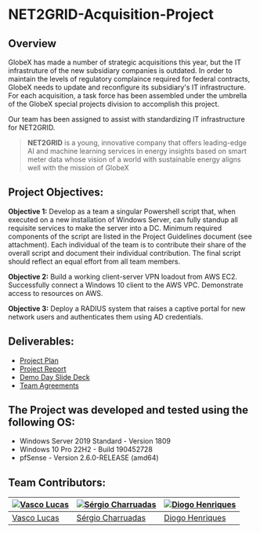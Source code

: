 # NET2GRID-Acquisition-Project

## Overview

GlobeX has made a number of strategic acquisitions this year, but the IT infrastruture of the new subsidiary companies is outdated. In order to maintain the levels of regulatory complaince required for federal contracts, GlobeX needs to update and reconfigure its subsidiary's IT infrastructure. For each acquisition, a task force has been assembled under the umbrella of the GlobeX special projects division to accomplish this project.

Our team has been assigned to assist with standardizing IT infrastructure for NET2GRID. 

> **NET2GRID** is a young, innovative company that offers leading-edge AI and machine learning services in energy insights based on smart meter data whose vision of a world with sustainable energy aligns well with the mission of GlobeX

## Project Objectives:

**Objective 1:** Develop as a team a singular Powershell script that, when executed on a new installation of Windows Server, can fully standup all requisite services to make the server into a DC. Minimum required components of the script are listed in the Project Guidelines document (see attachment). Each individual of the team is to contribute their share of the overall script and document their individual contribution. The final script should reflect an equal effort from all team members.

**Objective 2:** Build a working client-server VPN loadout from AWS EC2. Successfully connect a Windows 10 client to the AWS VPC. Demonstrate access to resources on AWS.

**Objective 3:** Deploy a RADIUS system that raises a captive portal for new network users and authenticates them using AD credentials.

## Deliverables:

- [Project Plan](https://drive.google.com/file/d/1bkUoN6Q8AstrITjqF8jbomOeCyvjCY_Q/view?usp=sharing)
- [Project Report](https://docs.google.com/document/d/1LVdf26LdLZnB-fZagjDq3Wg6pXyTAYAoN_cwlorv7js/edit?usp=sharing)
- [Demo Day Slide Deck](https://docs.google.com/presentation/d/1F9Z8U2cAYGBJmb0pe4S_9PCLfIl9UBfbSSGNZwOJh0M/edit?usp=sharing)
- [Team Agreements](https://github.com/VascoLucas01/NET2GRID-Acquisition-Project/blob/main/TeamAgreements/TeamAgreements.md)

## The Project was developed and tested using the following OS:

- Windows Server 2019 Standard - Version 1809
- Windows 10 Pro 22H2 - Build 190452728
- pfSense - Version 2.6.0-RELEASE (amd64)

## Team Contributors:

| [![Vasco Lucas](https://avatars.githubusercontent.com/u/110473841?v=4&s=144)](https://github.com/VascoLucas01) | [![Sérgio Charruadas](https://avatars.githubusercontent.com/u/20626461?v=4&s=144)](https://github.com/itzvenom) | [![Diogo Henriques](https://avatars.githubusercontent.com/u/125299195?v=4&s=144)](https://github.com/diohen90) |
|---|---|---|
| [Vasco Lucas](https://github.com/VascoLucas01) | [Sérgio Charruadas](https://github.com/itzvenom) | [Diogo Henriques](https://github.com/diohen90) |

